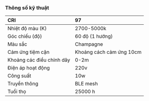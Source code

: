 ﻿### **Thông số kỹ thuật**

|CRI|97|
| :- | :- |
|Nhiệt độ màu (K)|2700-5000k|
|Góc chiếu (độ)|60 độ (1 hướng)|
|Màu sắc|Champagne|
|Cảm ứng tiệm cận|Khoảng cách cảm ứng 10cm|
|Khoảng các điều chỉnh dây|0-2m|
|Điện áp hoạt động|220v|
|Công suất|10w|
|Truyền thông|BLE mesh|
|Tuổi thọ|25000 h|

